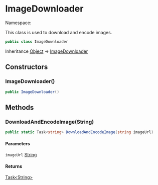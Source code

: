 # ImageDownloader

Namespace:

This class is used to download and encode images.

```csharp
public class ImageDownloader
```

Inheritance [Object](https://docs.microsoft.com/en-us/dotnet/api/system.object) → [ImageDownloader](./imagedownloader.md)

## Constructors

### **ImageDownloader()**

```csharp
public ImageDownloader()
```

## Methods

### **DownloadAndEncodeImage(String)**

```csharp
public static Task<string> DownloadAndEncodeImage(string imageUrl)
```

#### Parameters

`imageUrl` [String](https://docs.microsoft.com/en-us/dotnet/api/system.string)<br>

#### Returns

[Task&lt;String&gt;](https://docs.microsoft.com/en-us/dotnet/api/system.threading.tasks.task-1)<br>
